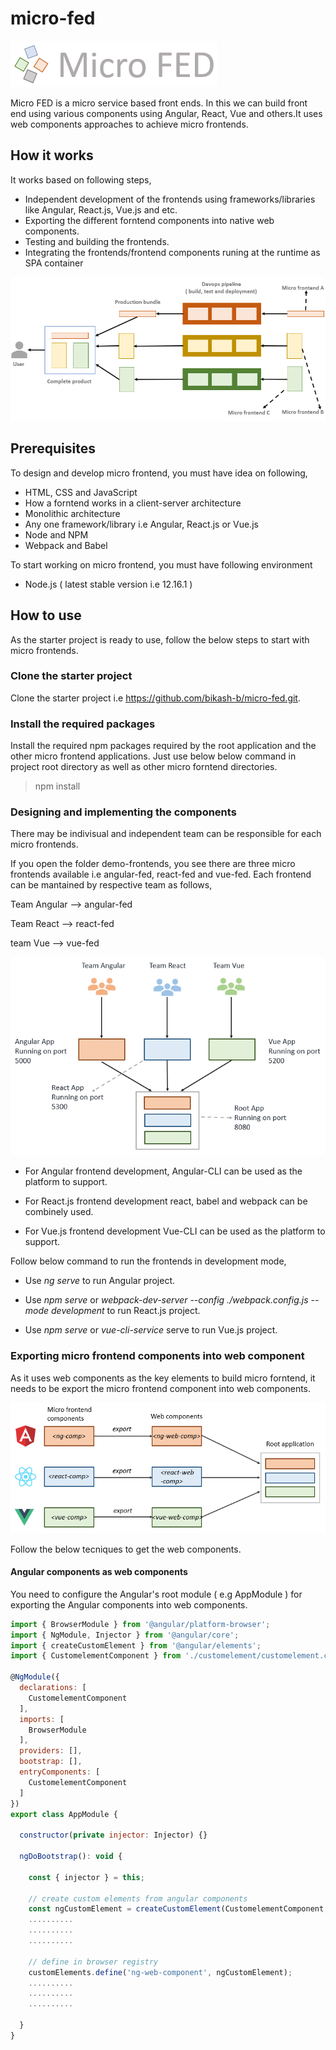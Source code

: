 # micro-fed

[![micro fed](https://github.com/bikash-b/micro-fed/blob/master/assets/icon.png)](#features)

Micro FED is a micro service based front ends. In this we can build front end using various components using Angular, React, Vue and others.It uses web components approaches to achieve micro frontends.

## How it works

It works based on following steps,

* Independent development of the frontends using frameworks/libraries like Angular, React.js, Vue.js and etc.
* Exporting the different forntend components into native web components.
* Testing and building the frontends.
* Integrating the frontends/frontend components runing at the runtime as SPA container

![A typical micro frontend technique](https://github.com/bikash-b/micro-fed/blob/master/assets/Micro%20frontend%20architecture.png)

## Prerequisites

To design and develop micro frontend, you must have idea on following,

* HTML, CSS and JavaScript
* How a forntend works in a client-server architecture
* Monolithic architecture
* Any one framework/library i.e Angular, React.js or Vue.js
* Node and NPM 
* Webpack and Babel

To start working on micro frontend, you must have following environment

* Node.js ( latest stable version i.e 12.16.1 )

## How to use

As the starter project is ready to use, follow the below steps to start with micro frontends.

### Clone the starter project

Clone the starter project i.e https://github.com/bikash-b/micro-fed.git.

### Install the required packages

Install the required npm packages required by the root application and the other micro frontend applications. Just use below below command in project root directory as well as other micro forntend directories.

> npm install

### Designing and implementing the components

There may be indivisual and independent team can be responsible for each micro frontends.

If you open the folder demo-frontends, you see there are three micro frontends available i.e angular-fed, react-fed and vue-fed. Each frontend can be mantained by respective team as follows,

Team Angular --> angular-fed

Team React   --> react-fed

team Vue     --> vue-fed

![Micro frontend team work](https://github.com/bikash-b/micro-fed/blob/master/assets/Micro%20frontend%20team%20work.png)

* For Angular frontend development, Angular-CLI can be used as the platform to support.

* For React.js frontend development react, babel and webpack can be combinely used.

* For Vue.js frontend development Vue-CLI can be used as the platform to support.

Follow below command to run the frontends in development mode,

* Use *ng serve* to run Angular project.

* Use *npm serve* or *webpack-dev-server --config ./webpack.config.js --mode development* to run React.js project.

* Use *npm serve* or *vue-cli-service* serve to run Vue.js project.

### Exporting micro frontend components into web component

As it uses web components as the key elements to build micro forntend, it needs to be export the micro frontend component into web components. 

![Exporting micro frontend components to web components](https://github.com/bikash-b/micro-fed/blob/master/assets/Exporting%20micro%20frontend%20components%20to%20web%20components.png)

Follow the below tecniques to get the web components.

#### Angular components as web components

You need to configure the Angular's root module ( e.g AppModule ) for exporting the Angular components into web components.

```javascript
import { BrowserModule } from '@angular/platform-browser';
import { NgModule, Injector } from '@angular/core';
import { createCustomElement } from '@angular/elements';
import { CustomelementComponent } from './customelement/customelement.component';

@NgModule({
  declarations: [
    CustomelementComponent
  ],
  imports: [
    BrowserModule
  ],
  providers: [],
  bootstrap: [],
  entryComponents: [
    CustomelementComponent
  ]
})
export class AppModule {

  constructor(private injector: Injector) {}

  ngDoBootstrap(): void {

    const { injector } = this;

    // create custom elements from angular components
    const ngCustomElement = createCustomElement(CustomelementComponent, { injector });
    ..........
    ..........
    ..........

    // define in browser registry
    customElements.define('ng-web-component', ngCustomElement);
    ..........
    ..........
    ..........

  }
}

```
